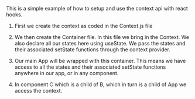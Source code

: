 This is a simple example of how to setup and use the context api with react hooks.

1. First we create the context as coded in the Context.js file
2. We then create the Container file. In this file we bring in the Context. We also declare all our states here using useState. We pass the states and their associated setState functions through the context provider.

3. Our main App will be wrapped with this container. This means we have access to all the states and their associated setState functions anywhere in our app, or in any component.

4. In component C which is a child of B, which in turn is a child of App we access the context.
